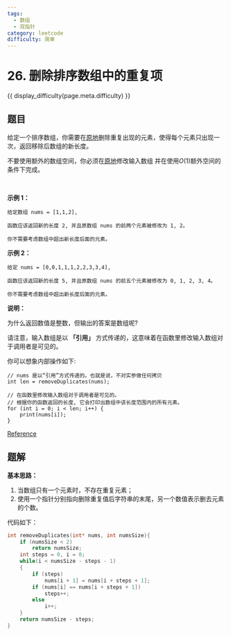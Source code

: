 ```yaml
---
tags:
  - 数组
  - 双指针
category: leetcode
difficulty: 简单
---
```


# 26. 删除排序数组中的重复项

{{ display_difficulty(page.meta.difficulty) }}

## 题目

给定一个排序数组，你需要在[原地](https://baike.baidu.com/item/%E5%8E%9F%E5%9C%B0%E7%AE%97%E6%B3%95)删除重复出现的元素，使得每个元素只出现一次，返回移除后数组的新长度。

不要使用额外的数组空间，你必须在[原地](https://baike.baidu.com/item/%E5%8E%9F%E5%9C%B0%E7%AE%97%E6%B3%95)修改输入数组 并在使用$O(1)$额外空间的条件下完成。

 

**示例 1：**

```
给定数组 nums = [1,1,2], 

函数应该返回新的长度 2, 并且原数组 nums 的前两个元素被修改为 1, 2。 

你不需要考虑数组中超出新长度后面的元素。
```

**示例 2：**

```
给定 nums = [0,0,1,1,1,2,2,3,3,4],

函数应该返回新的长度 5, 并且原数组 nums 的前五个元素被修改为 0, 1, 2, 3, 4。

你不需要考虑数组中超出新长度后面的元素。
```

**说明：**

为什么返回数值是整数，但输出的答案是数组呢?

请注意，输入数组是以 **「引用」** 方式传递的，这意味着在函数里修改输入数组对于调用者是可见的。

你可以想象内部操作如下:

```
// nums 是以“引用”方式传递的。也就是说，不对实参做任何拷贝
int len = removeDuplicates(nums);

// 在函数里修改输入数组对于调用者是可见的。
// 根据你的函数返回的长度, 它会打印出数组中该长度范围内的所有元素。
for (int i = 0; i < len; i++) {
    print(nums[i]);
}
```

[Reference](https://leetcode-cn.com/problems/remove-duplicates-from-sorted-array)

## 题解

**基本思路：** 

1. 当数组只有一个元素时，不存在重复元素；
2. 使用一个指针分别指向删除重复值后字符串的末尾，另一个数值表示删去元素的个数。

代码如下：

```c
int removeDuplicates(int* nums, int numsSize){
    if (numsSize < 2)
        return numsSize;
    int steps = 0, i = 0;
    while(i < numsSize - steps - 1)
    {
        if (steps)
            nums[i + 1] = nums[i + steps + 1];
        if (nums[i] == nums[i + steps + 1])
            steps++;
        else
            i++;
    }
    return numsSize - steps;
}
```